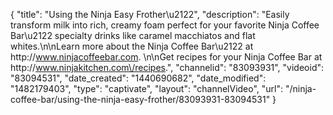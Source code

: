 {
    "title": "Using the Ninja Easy Frother\u2122",
    "description": "Easily transform milk into rich, creamy foam perfect for your favorite Ninja Coffee Bar\u2122 specialty drinks like caramel macchiatos and flat whites.\n\nLearn more about the Ninja Coffee Bar\u2122 at http:\/\/www.ninjacoffeebar.com. \n\nGet recipes for your Ninja Coffee Bar at http:\/\/www.ninjakitchen.com\/recipes.",
    "channelid": "83093931",
    "videoid": "83094531",
    "date_created": "1440690682",
    "date_modified": "1482179403",
    "type": "captivate",
    "layout": "channelVideo",
    "url": "\/ninja-coffee-bar\/using-the-ninja-easy-frother\/83093931-83094531"
}